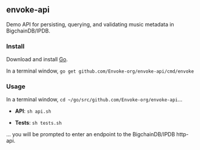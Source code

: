 ## envoke-api

Demo API for persisting, querying, and validating music metadata in BigchainDB/IPDB.

### Install 

Download and install [Go](https://golang.org/dl/).

In a terminal window, `go get github.com/Envoke-org/envoke-api/cmd/envoke`

### Usage

In a terminal window, `cd ~/go/src/github.com/Envoke-org/envoke-api`...

* **API**: `sh api.sh`  

* **Tests**: `sh tests.sh`

... you will be prompted to enter an endpoint to the BigchainDB/IPDB http-api. 
